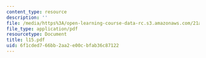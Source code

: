 ```yaml
---
content_type: resource
description: ''
file: /media/https%3A/open-learning-course-data-rc.s3.amazonaws.com/21a-212-myth-ritual-and-symbolism-spring-2004/6f1cded766bb2aa2e00cbfab36c87122_l15.pdf
file_type: application/pdf
resourcetype: Document
title: l15.pdf
uid: 6f1cded7-66bb-2aa2-e00c-bfab36c87122
---
```

